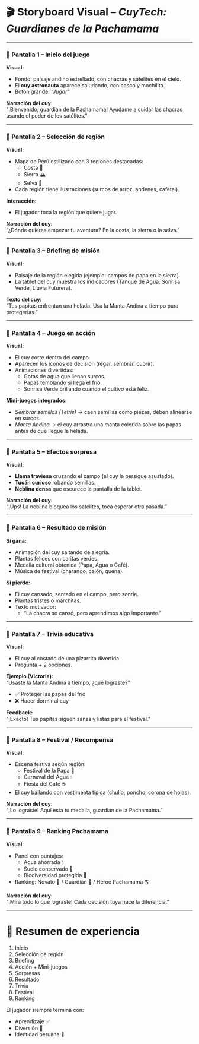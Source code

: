 # 🎬 Storyboard Visual – *CuyTech: Guardianes de la Pachamama*  

---

### 📌 Pantalla 1 – Inicio del juego  
**Visual:**  
- Fondo: paisaje andino estrellado, con chacras y satélites en el cielo.  
- El **cuy astronauta** aparece saludando, con casco y mochilita.  
- Botón grande: *“Jugar”*  

**Narración del cuy:**  
“¡Bienvenido, guardián de la Pachamama! Ayúdame a cuidar las chacras usando el poder de los satélites.”  

---

### 📌 Pantalla 2 – Selección de región  
**Visual:**  
- Mapa de Perú estilizado con 3 regiones destacadas:  
  - Costa 🌊  
  - Sierra 🏔  
  - Selva 🌳  
- Cada región tiene ilustraciones (surcos de arroz, andenes, cafetal).  

**Interacción:**  
- El jugador toca la región que quiere jugar.  

**Narración del cuy:**  
“¿Dónde quieres empezar tu aventura? En la costa, la sierra o la selva.”  

---

### 📌 Pantalla 3 – Briefing de misión  
**Visual:**  
- Paisaje de la región elegida (ejemplo: campos de papa en la sierra).  
- La tablet del cuy muestra los indicadores (Tanque de Agua, Sonrisa Verde, Lluvia Futurera).  

**Texto del cuy:**  
“Tus papitas enfrentan una helada. Usa la Manta Andina a tiempo para protegerlas.”  

---

### 📌 Pantalla 4 – Juego en acción  
**Visual:**  
- El cuy corre dentro del campo.  
- Aparecen los íconos de decisión (regar, sembrar, cubrir).  
- Animaciones divertidas:  
  - Gotas de agua que llenan surcos.  
  - Papas temblando si llega el frío.  
  - Sonrisa Verde brillando cuando el cultivo está feliz.  

**Mini-juegos integrados:**  
- *Sembrar semillas (Tetris)* → caen semillas como piezas, deben alinearse en surcos.  
- *Manta Andina* → el cuy arrastra una manta colorida sobre las papas antes de que llegue la helada.  

---

### 📌 Pantalla 5 – Efectos sorpresa  
**Visual:**  
- **Llama traviesa** cruzando el campo (el cuy la persigue asustado).  
- **Tucán curioso** robando semillas.  
- **Neblina densa** que oscurece la pantalla de la tablet.  

**Narración del cuy:**  
“¡Ups! La neblina bloquea los satélites, toca esperar otra pasada.”  

---

### 📌 Pantalla 6 – Resultado de misión  
**Si gana:**  
- Animación del cuy saltando de alegría.  
- Plantas felices con caritas verdes.  
- Medalla cultural obtenida (Papa, Agua o Café).  
- Música de festival (charango, cajón, quena).  

**Si pierde:**  
- El cuy cansado, sentado en el campo, pero sonríe.  
- Plantas tristes o marchitas.  
- Texto motivador:  
  - “La chacra se cansó, pero aprendimos algo importante.”  

---

### 📌 Pantalla 7 – Trivia educativa  
**Visual:**  
- El cuy al costado de una pizarrita divertida.  
- Pregunta + 2 opciones.  

**Ejemplo (Victoria):**  
“Usaste la Manta Andina a tiempo, ¿qué lograste?”  
- ✅ Proteger las papas del frío  
- ❌ Hacer dormir al cuy  

**Feedback:**  
“¡Exacto! Tus papitas siguen sanas y listas para el festival.”  

---

### 📌 Pantalla 8 – Festival / Recompensa  
**Visual:**  
- Escena festiva según región:  
  - Festival de la Papa 🥔  
  - Carnaval del Agua 💧  
  - Fiesta del Café ☕  
- El cuy bailando con vestimenta típica (chullo, poncho, corona de hojas).  

**Narración del cuy:**  
“¡Lo lograste! Aquí está tu medalla, guardián de la Pachamama.”  

---

### 📌 Pantalla 9 – Ranking Pachamama  
**Visual:**  
- Panel con puntajes:  
  - Agua ahorrada 💧  
  - Suelo conservado 🌱  
  - Biodiversidad protegida 🦋  
- Ranking: Novato 🌿 / Guardián 🌄 / Héroe Pachamama 🌎  

**Narración del cuy:**  
“¡Mira todo lo que lograste! Cada decisión tuya hace la diferencia.”  

---

# 🔑 Resumen de experiencia  
1. Inicio  
2. Selección de región  
3. Briefing  
4. Acción + Mini-juegos  
5. Sorpresas  
6. Resultado  
7. Trivia  
8. Festival  
9. Ranking  

El jugador siempre termina con:  
- Aprendizaje ✅  
- Diversión 🎉  
- Identidad peruana 🌄  
